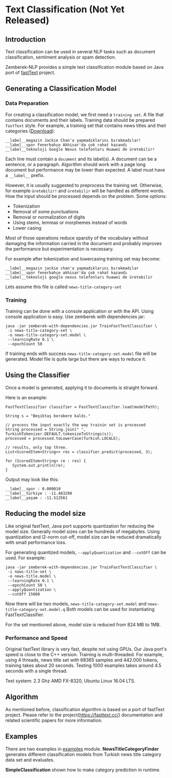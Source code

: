 Text Classification (Not Yet Released)
============

## Introduction

Text classification can be used in several NLP tasks such as document classification, sentiment analysis or spam detection.   

Zemberek-NLP provides a simple text classification module based on Java port of [fastText](https://fasttext.cc/) project.

## Generating a Classification Model 

### Data Preparation

For creating a classification model, we first need a `training set`. A file that contains documents and their labels.
Training data should be prepared `fastText` style. For example, a training set that contains news
titles and their categories ([Download](https://drive.google.com/drive/folders/1JBPExAeRctAXL2oGW2U6CbqfwIJ84BG7)):

    __label__magazin Jackie Chan'a yapmadıklarını bırakmadılar!
    __label__spor Fenerbahçe Akhisar'da çok rahat kazandı    
    __label__teknoloji Google Nexus telefonları Huawei de üretebilir!    

Each line must contain a `document` and its label(s). A document can be a sentence, or a paragraph. Algorithm should work
with a page long document but performance may be lower than expected. A label must have a `__label__` prefix.  

However, it is usually suggested to preprocess the training set. Otherwise, for example `üretebilir!` and `üretebilir`
 will be handled as different words. How the input should be processed depends on the problem. Some options: 
 * Tokenization
 * Removal of some punctuations
 * Removal or normalization of digits
 * Using stems, lemmas or morphemes instead of words
 * Lower casing 
 
 Most of those operations reduce sparsity of the vocabulary without damaging the information carried 
 in the document and probably improves the performance but experimentation is necessary.
 
 For example after tokenization and lowercasing training set may become:
 
    __label__magazin jackie chan'a yapmadıklarını bırakmadılar
    __label__spor fenerbahçe akhisar'da çok rahat kazandı
    __label__teknoloji google nexus telefonları huawei de üretebilir
 
 Lets assume this file is called `news-title-category-set`

### Training

Training can be done with a console application or with the API. Using console application is easy.
Use zemberek with dependencies jar: 

    java -jar zemberek-with-dependencies.jar TrainFastTextClassifier \ 
     -i news-title-category-set \
     -o news-title-category-set.model \
     --learningRate 0.1 \
     --epochCount 50 
   
If training ends with success `news-title-category-set.model` file will be generated. Model file is quite large
but there are ways to reduce it.  

## Using the Classifier

Once a model is generated, applying it to documents is straight forward.

Here is an example:

    FastTextClassifier classifier = FastTextClassifier.load(modelPath);

    String s = "Beşiktaş berabere kaldı."
    
    // process the input exactly the way trainin set is processed
    String processed = String.join(" ", TurkishTokenizer.DEFAULT.tokenizeToStrings(s));
    processed = processed.toLowerCase(Turkish.LOCALE);
    
    // results, only top three.
    List<ScoredItem<String>> res = classifier.predict(processed, 3);
    
    for (ScoredItem<String> re : res) {
       System.out.println(re);
    }   

Output may look like this:

    __label__spor : 0.000010
    __label__türkiye : -11.483298
    __label__yaşam : -11.512561
    
## Reducing the model size
    
Like original fastText, Java port supports quantization for reducing the model size. Generally model
sizes can be hundreds of megabytes. Using quantization and l2-norm cut-off, model size can be reduced
dramatically with small performance loss.

For generating quantized models, `--applyQuantization` and `--cutOff` can be used. For example: 

    java -jar zemberek-with-dependencies.jar TrainFastTextClassifier \ 
     -i news-title-set \
     -o news-title.model \
     --learningRate 0.1 \
     --epochCount 50 \
     --applyQuantization \
     --cutOff 15000

Now there will be two models, `news-title-category-set.model` and `news-title-category-set.model.q` 
Both models can be used for instantiating FastTextClassifier.

For the set mentioned above, model size is reduced from 824 MB to 1MB.

### Performance and Speed

Original fastText library is very fast, despite not using GPUs. Our Java port's speed is close to the C++ version. Training is multi-threaded. 
For example, using 4 threads, news title set with 68365 samples and 442.000 tokens, training takes 
about 20 seconds. Testing 1000 examples takes around 4.5 seconds with a single thread.

Test system: 2.3 Ghz AMD FX-8320, Ubuntu Linux 16.04 LTS.

## Algorithm

As mentioned before, classification algorithm is based on a port of fastText project.
Please refer to the project(https://fasttext.cc/) documentation and related scientific papers for more information. 

## Examples

There are two examples in [examples](https://github.com/ahmetaa/zemberek-nlp/tree/master/examples/src/main/java/zemberek/examples/classification) module.
**NewsTitleCategoryFinder** generates different classification models from Turkish news title category
 data set and evaluates.
 
 **SimpleClassification** shown how to make category prediction in runtime.  